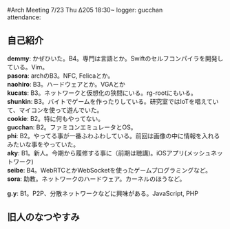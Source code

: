 #Arch Meeting 7/23 Thu Δ205 18:30~
logger: gucchan  
attendance: 

自己紹介
-----
**demmy**: かぜひいた。B4。専門は言語とか。Swiftのセルフコンパイラを開発している。Vim。  
**pasora**: archのB3。NFC, Felicaとか。  
**naohiro**: B3。ハードウェアとか。VGAとか  
**kucats**: B3。ネットワークと仮想化の狭間にいる。rg-rootにもいる。  
**shunkin**: B3。バイトでゲームを作ったりしている。研究室ではIoTを唱えていて、マイコンを使って遊んでいた。  
**cookie**: B2。特に何もやってない。  
**gucchan**: B2。ファミコンエミュレータとOS。  
**phi**: B2。やってる事が一番ふわふわしている。前回は画像の中に情報を入れるみたいな事をやっていた。  
**aky**: B1。新人。今期から履修する事に（前期は聴講)。iOSアプリ(メッシュネットワーク)  
**seibe**: B4。WebRTCとかWebSocketを使ったゲームプログラミングなど。  
**sora**: 助教。ネットワークのハードウェア。カーネルのほうなど。  

**g.y**: B1。P2P、分散ネットワークなどに興味がある。JavaScript, PHP

旧人のなつやすみ
-----

